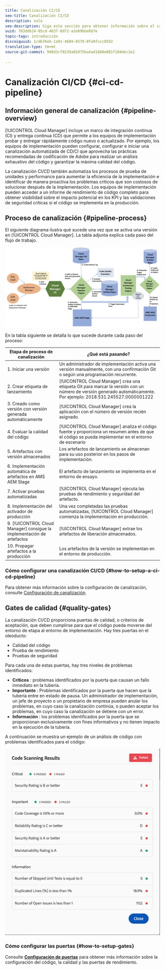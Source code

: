 ```yaml
---
title: Canalización CI/CD
seo-title: Canalización CI/CD
description: nulo
seo-description: Siga esta sección para obtener información sobre el canalizador de CI/CD, que gestiona las implementaciones en el escenario y la producción en Cloud Manager.
uuid: 763ddb24-05cd-463f-8d72-a2e69bbe6b7e
topic-tags: introducción
discoiquuid: 1cdb76eb-1a91-4689-8579-0fa9fccc0592
translation-type: tm+mt
source-git-commit: 949d3cf0239a02875ba4ad1888e081f104dec2e2

---
```



# Canalización CI/CD {#ci-cd-pipeline}

## Información general de canalización {#pipeline-overview}

[!UICONTROL Cloud Manager] incluye un marco de integración continua (CI) y entrega continua (CD) que permite a los equipos de implementación probar y entregar rápidamente código nuevo o actualizado. Por ejemplo, los equipos de implementación pueden configurar, configurar e iniciar una canalización automatizada de CD/CI que aprovecha las prácticas recomendadas de codificación de Adobe para realizar un análisis exhaustivo del código y garantizar la máxima calidad del código.

La canalización CI/CD también automatiza los procesos de prueba de unidades y performance para aumentar la eficiencia de la implementación e identificar de manera proactiva los problemas críticos que son costosos de solucionar después de la implementación. Los equipos de implementación pueden acceder a un informe de rendimiento de código completo para obtener visibilidad sobre el impacto potencial en los KPI y las validaciones de seguridad críticas si el código se implementa en la producción.

## Proceso de canalización {#pipeline-process}

El siguiente diagrama ilustra qué sucede una vez que se activa una versión en [!UICONTROL Cloud Manager]. La tabla adjunta explica cada paso del flujo de trabajo.

![](assets/screen_shot_2018-05-30at82457pm.png)

En la tabla siguiente se detalla lo que sucede durante cada paso del proceso:

| Etapa de proceso de canalización | ¿Qué está pasando? |
|---|---|
| 1. Iniciar una versión | Un administrador de implementación activa una versión manualmente, con una confirmación Git o según una programación recurrente. |
| 2. Crear etiqueta de lanzamiento | [!UICONTROL Cloud Manager] crea una etiqueta Git para marcar la versión con un número de versión generado automáticamente. Por ejemplo: 2018.531.245527.0000001222 |
| 3. Creado como versión con versión generada automáticamente | [!UICONTROL Cloud Manager] crea la aplicación con el número de versión recién asignado. |
| 4. Evaluar la calidad del código | [!UICONTROL Cloud Manager] analiza el código fuente y proporciona un resumen antes de que el código se pueda implementar en el entorno de escenario |
| 5. Artefactos con versión almacenados | Los artefactos de lanzamiento se almacenan para su uso posterior en los pasos de implementación. |
| 6. Implementación automática de artefactos en AMS AEM Stage | El artefacto de lanzamiento se implementa en el entorno de ensayo. |
| 7. Activar pruebas automatizadas | [!UICONTROL Cloud Manager] ejecuta las pruebas de rendimiento y seguridad del artefacto. |
| 8. Implementación del activador de producción | Una vez completadas las pruebas automatizadas, [!UICONTROL Cloud Manager] comienza la implementación en producción. |
| 9. [!UICONTROL Cloud Manager] consigue la implementación de artefactos | [!UICONTROL Cloud Manager] extrae los artefactos de liberación almacenados. |
| 10. Propagar artefactos a la producción | Los artefactos de la versión se implementan en el entorno de producción. |

### Cómo configurar una canalización CI/CD {#how-to-setup-a-ci-cd-pipeline}

Para obtener más información sobre la configuración de canalización, consulte [Configuración de canalización](configuring-pipeline.md).

## Gates de calidad {#quality-gates}

La canalización CI/CD proporciona puertas de calidad, o criterios de aceptación, que deben cumplirse para que el código pueda moverse del entorno de etapa al entorno de implementación. Hay tres puertas en el oleoducto:

* Calidad del código
* Prueba de rendimiento
* Pruebas de seguridad

Para cada una de estas puertas, hay tres niveles de problemas identificados:

* **Críticos** : problemas identificados por la puerta que causan un fallo inmediato en la tubería.
* **Importante** : Problemas identificados por la puerta que hacen que la tubería entre en estado de pausa. Un administrador de implementación, un jefe de proyecto o un propietario de empresa pueden anular los problemas, en cuyo caso la canalización continúa, o pueden aceptar los problemas, en cuyo caso la canalización se detiene con un error.
* **Información** : los problemas identificados por la puerta que se proporcionan exclusivamente con fines informativos y no tienen impacto en la ejecución de la tubería.

A continuación se muestra un ejemplo de un análisis de código con problemas identificados para el código:

![](assets/quality-gate-failed.png)

### Cómo configurar las puertas {#how-to-setup-gates}

Consulte **[Configuración de puertas](configuring-pipeline.md)** para obtener más información sobre la configuración del código, la calidad y las puertas de rendimiento.
